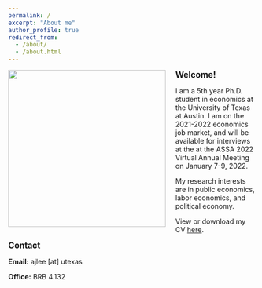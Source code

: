```yaml
---
permalink: /
excerpt: "About me"
author_profile: true
redirect_from: 
  - /about/
  - /about.html
---
```


<img align = "left" class="img-responsive" style="float: left; margin: 0px 20px 20px 0px;" src="/images/cropped.jpg" width="320"> <b><span style="font-size:larger;">Welcome!</span></b>

I am a 5th year Ph.D. student in economics at the University of Texas at Austin. I am on the 2021-2022 economics job market, and will be available for interviews at the  at the ASSA 2022 Virtual Annual Meeting on January 7-9, 2022.

My research interests are in public economics, labor economics, and political economy.

View or download my CV [here](/files/AndrewLee_CV.pdf).


<b><span style="font-size:larger;">Contact</span></b>

**Email:** ajlee [at] utexas

**Office:** BRB 4.132
